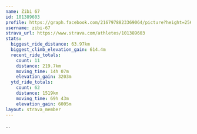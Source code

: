 ```yaml
---
name: Zibi 67
id: 101389603
profile: https://graph.facebook.com/2167978823369064/picture?height=256&width=256
username: zibi-67
strava_url: https://www.strava.com/athletes/101389603
stats:
  biggest_ride_distance: 63.97km
  biggest_climb_elevation_gain: 614.4m
  recent_ride_totals:
    count: 11
    distance: 219.7km
    moving_time: 14h 07m
    elevation_gain: 3203m
  ytd_ride_totals:
    count: 62
    distance: 1519km
    moving_time: 69h 43m
    elevation_gain: 6005m
layout: strava_member
--- 
```

...
